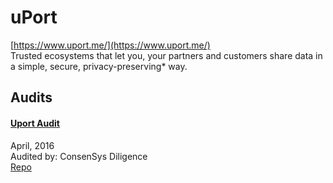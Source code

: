 # uPort

[https://www.uport.me/](https://www.uport.me/)<br>
Trusted ecosystems that let you, your partners and customers share data in a simple, secure, privacy-preserving* way.


## Audits


#### [Uport Audit](https://github.com/ConsenSys/uport-audit)

  April, 2016<br>
  Audited by: ConsenSys Diligence<br>
  [Repo](https://github.com/uport-project/uport-proxy)
